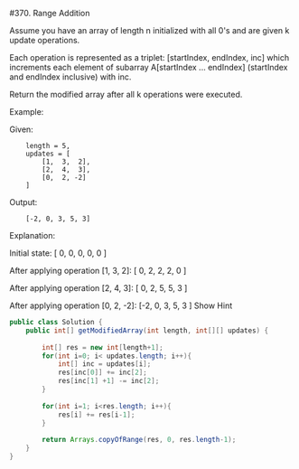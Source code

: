 #370. Range Addition  

Assume you have an array of length n initialized with all 0's and are given k update operations.

Each operation is represented as a triplet: [startIndex, endIndex, inc] which increments each element of subarray A[startIndex ... endIndex] (startIndex and endIndex inclusive) with inc.

Return the modified array after all k operations were executed.

Example:

Given:

```
    length = 5,
    updates = [
        [1,  3,  2],
        [2,  4,  3],
        [0,  2, -2]
    ]
```

Output:

```
    [-2, 0, 3, 5, 3]
```

Explanation:

Initial state:
[ 0, 0, 0, 0, 0 ]

After applying operation [1, 3, 2]:
[ 0, 2, 2, 2, 0 ]

After applying operation [2, 4, 3]:
[ 0, 2, 5, 5, 3 ]

After applying operation [0, 2, -2]:
[-2, 0, 3, 5, 3 ]
Show Hint 

```java
public class Solution {
    public int[] getModifiedArray(int length, int[][] updates) {
        
        int[] res = new int[length+1];
        for(int i=0; i< updates.length; i++){
            int[] inc = updates[i];
            res[inc[0]] += inc[2];
            res[inc[1] +1] -= inc[2];
        }
        
        for(int i=1; i<res.length; i++){
            res[i] += res[i-1];
        }
        
        return Arrays.copyOfRange(res, 0, res.length-1);
    }
}
```